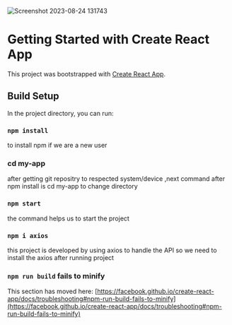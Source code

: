 ![Screenshot 2023-08-24 131743](https://github.com/BhanuPrakashKundarapu/Job-portal/assets/101889924/3331f0c8-5db4-4623-b3d2-4d3f59624f93)
# Getting Started with Create React App

This project was bootstrapped with [Create React App](https://github.com/facebook/create-react-app).

## Build Setup

In the project directory, you can run:
### `npm install`
to install npm if we are a new user
### cd my-app
after getting git repositry to respected system/device ,next command after npm install is cd my-app to change directory
### `npm start`
the command helps us to start the project 
### `npm i axios`
this project is developed by using axios to handle the API
so we need to install the axios after running project


### `npm run build` fails to minify

This section has moved here: [https://facebook.github.io/create-react-app/docs/troubleshooting#npm-run-build-fails-to-minify](https://facebook.github.io/create-react-app/docs/troubleshooting#npm-run-build-fails-to-minify)
